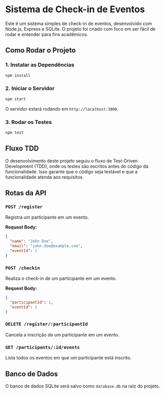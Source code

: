 # Sistema de Check-in de Eventos

Este é um sistema simples de check-in de eventos, desenvolvido com Node.js, Express e SQLite. O projeto foi criado com foco em ser fácil de rodar e entender para fins acadêmicos.

## Como Rodar o Projeto

### 1. Instalar as Dependências

```bash
npm install
```

### 2. Iniciar o Servidor

```bash
npm start
```

O servidor estará rodando em `http://localhost:3000`.

### 3. Rodar os Testes

```bash
npm test
```

## Fluxo TDD

O desenvolvimento deste projeto seguiu o fluxo de Test-Driven Development (TDD), onde os testes são escritos antes do código da funcionalidade. Isso garante que o código seja testável e que a funcionalidade atenda aos requisitos.

## Rotas da API

### `POST /register`

Registra um participante em um evento.

**Request Body:**

```json
{
  "name": "John Doe",
  "email": "john.doe@example.com",
  "eventId": 1
}
```

### `POST /checkin`

Realiza o check-in de um participante em um evento.

**Request Body:**

```json
{
  "participantId": 1,
  "eventId": 1
}
```

### `DELETE /register/:participantId`

Cancela a inscrição de um participante em um evento.

### `GET /participants/:id/events`

Lista todos os eventos em que um participante está inscrito.

## Banco de Dados

O banco de dados SQLite será salvo como `database.db` na raiz do projeto.
